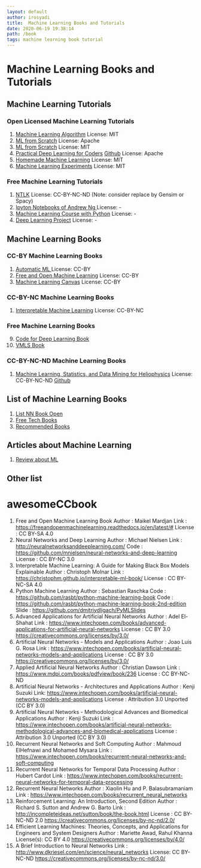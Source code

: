 ```yaml
---
layout: default
author: irosyadi
title:  Machine Learning Books and Tutorials
date: 2020-06-19 19:38:14
path: /book
tags: machine learning book tutorial
---
```


# Machine Learning Books and Tutorials

## Machine Learning Tutorials

### Open Licensed Machine Learning Tutorials
1. [Machine Learning Algorithm](https://github.com/rushter/MLAlgorithms) License: MIT
1. [ML from Scratch](https://github.com/jarfa/ML_from_scratch/) License: Apache
1. [ML from Scratch](https://github.com/eriklindernoren/ML-From-Scratch) License: MIT
1. [Practical Deep Learning for Coders](https://course.fast.ai/) [Github](https://github.com/fastai/course-v3) License: Apache
1. [Homemade Machine Learning](https://github.com/trekhleb/homemade-machine-learning) License: MIT
1. [Machine Learning Experiments](https://github.com/trekhleb/machine-learning-experiments) License: MIT

### Free Machine Learning Tutorials
1. [NTLK](http://www.nltk.org/book/) License: CC-BY-NC-ND (Note: consider replace by Gensim or Spacy)
1. [Ipyton Notebooks of Andrew Ng ](https://github.com/jdwittenauer/ipython-notebooks) License: -
1. [Machine Learning Course with Python](https://github.com/machinelearningmindset/machine-learning-course) License: -
1. [Deep Learning Project](https://spandan-madan.github.io/DeepLearningProject/) License: -

## Machine Learning Books

### CC-BY Machine Learning Books
1. [Automatic ML ](https://www.automl.org/book/) License: CC-BY
2. [Free and Open Machine Learning](https://freeandopenmachinelearning.readthedocs.io/en/latest/) License: CC-BY
3. [Machine Learning Canvas](https://www.louisdorard.com/machine-learning-canvas) License: CC-BY

### CC-BY-NC Machine Learning Books
1. [Interpretable Machine Learning](https://christophm.github.io/interpretable-ml-book/) License: CC-BY-NC

### Free Machine Learning Books
9. [Code for Deep Learning Book](https://github.com/rasbt/deep-learning-book)
10. [VMLS Book](http://vmls-book.stanford.edu/)

### CC-BY-NC-ND Machine Learning Books
1. [Machine Learning, Statistics, and Data Mining for Heliophysics](http://helioml.org/title) License: CC-BY-NC-ND [Github](https://github.com/HelioML/HelioML)

## List of Machine Learning Books
1. [List NN Book Open](https://www.freetechbooks.com/neural-networks-f58.html)
2. [Free Tech Books](https://www.freetechbooks.com/licenses?page=1)
3. [Recommended Books](https://mentorcruise.com/books/ml/)

## Articles about Machine Learning
1. [Review about ML](https://link.springer.com/article/10.1007/s10462-018-09679-z)

## Other list
# awesomeCCbook
1. Free and Open Machine Learning Book
Author : Maikel Mardjan
Link : https://freeandopenmachinelearning.readthedocs.io/en/latest/#
License : CC BY-SA 4.0
2. Neural Networks and Deep Learning
Author : Michael Nielsen
Link : http://neuralnetworksanddeeplearning.com/
Code : https://github.com/mnielsen/neural-networks-and-deep-learning
License : CC BY-NC 3.0
3. Interpretable Machine Learning: A Guide for Making Black Box Models Explainable
Author : Christoph Molnar
Link : https://christophm.github.io/interpretable-ml-book/
License : CC BY-NC-SA 4.0
4. Python Machine Learning
Author : Sebastian Raschka
Code : https://github.com/rasbt/python-machine-learning-book
Code : https://github.com/rasbt/python-machine-learning-book-2nd-edition
Slide : https://github.com/dmitriydligach/PyMLSlides
5. Advanced Applications for Artificial Neural Networks
Author : Adel El-Shahat
Link : https://www.intechopen.com/books/advanced-applications-for-artificial-neural-networks
License : CC BY 3.0 https://creativecommons.org/licenses/by/3.0/
6. Artificial Neural Networks - Models and Applications
Author : Joao Luis G. Rosa
Link : https://www.intechopen.com/books/artificial-neural-networks-models-and-applications
License : CC BY 3.0 https://creativecommons.org/licenses/by/3.0/
7. Applied Artificial Neural Networks
Author : Christian Dawson
Link : https://www.mdpi.com/books/pdfview/book/236
License : CC BY-NC-ND 
8. Artificial Neural Networks - Architectures and Applications
Author : Kenji Suzuki
Link: https://www.intechopen.com/books/artificial-neural-networks-models-and-applications
License : Attribution 3.0 Unported (CC BY 3.0)
9. Artificial Neural Networks - Methodological Advances and Biomedical Applications
Author : Kenji Suzuki
Link : https://www.intechopen.com/books/artificial-neural-networks-methodological-advances-and-biomedical-applications
License : Attribution 3.0 Unported (CC BY 3.0)
10.  Recurrent Neural Networks and Soft Computing
Author : Mahmoud ElHefnawi and Mohamed Mysara
Link : https://www.intechopen.com/books/recurrent-neural-networks-and-soft-computing
11. Recurrent Neural Networks for Temporal Data Processing
Author : Hubert Cardot 
Link : https://www.intechopen.com/books/recurrent-neural-networks-for-temporal-data-processing
12. Recurrent Neural Networks
Author : Xiaolin Hu and P. Balasubramaniam 
Link : https://www.intechopen.com/books/recurrent_neural_networks
13. Reinforcement Learning: An Introduction, Second Edition
Author : Richard S. Sutton and Andrew G. Barto
Link : http://incompleteideas.net/sutton/book/the-book.html
License : CC BY-NC-ND 2.0 https://creativecommons.org/licenses/by-nc-nd/2.0/
14. Efficient Learning Machines: Theories, Concepts, and Applications for Engineers and System Designers
Author : Mariette Awad, Rahul Khanna
License(s): CC BY 4.0 https://creativecommons.org/licenses/by/4.0/
15. A Brief Introduction to Neural Networks
Link : http://www.dkriesel.com/en/science/neural_networks
License: CC BY-NC-ND https://creativecommons.org/licenses/by-nc-nd/3.0/